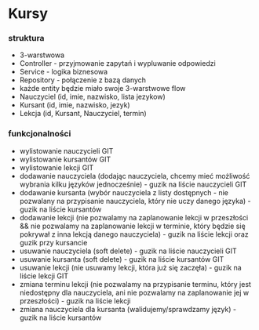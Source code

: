 # Kursy

### struktura
- 3-warstwowa
- Controller - przyjmowanie zapytań i wypluwanie odpowiedzi
- Service - logika biznesowa
- Repository - połączenie z bazą danych
- każde entity będzie miało swoje 3-warstwowe flow
- Nauczyciel (id, imie, nazwisko, lista jezykow)
- Kursant (id, imie, nazwisko, jezyk)
- Lekcja (id, Kursant, Nauczyciel, termin)

### funkcjonalności
- wylistowanie nauczycieli GIT
- wylistowanie kursantów GIT
- wylistowanie lekcji GIT
- dodawanie nauczyciela (dodając nauczyciela, chcemy mieć możliwość wybrania kilku języków jednocześnie) - guzik na liście nauczycieli GIT
- dodawanie kursanta (wybór nauczyciela z listy dostępnych - nie pozwalany na przypisanie nauczyciela, który nie uczy danego języka) - guzik na liście kursantów
- dodawanie lekcji (nie pozwalamy na zaplanowanie lekcji w przeszłości && nie pozwalamy na zaplanowanie lekcji w terminie, który będzie się pokrywał z inna lekcją danego nauczyciela) - guzik na liście lekcji oraz guzik przy kursancie
- usuwanie nauczyciela (soft delete) - guzik na liście nauczycieli GIT
- usuwanie kursanta (soft delete) - guzik na liście kursantów  GIT
- usuwanie lekcji (nie usuwamy lekcji, która już się zaczęła) - guzik na liście lekcji GIT
- zmiana terminu lekcji (nie pozwalamy na przypisanie terminu, który jest niedostępny dla nauczyciela, ani nie pozwalamy na zaplanowanie jej w przeszłości) - guzik na liście lekcji
- zmiana nauczyciela dla kursanta (walidujemy/sprawdzamy język) - guzik na liście kursantów
